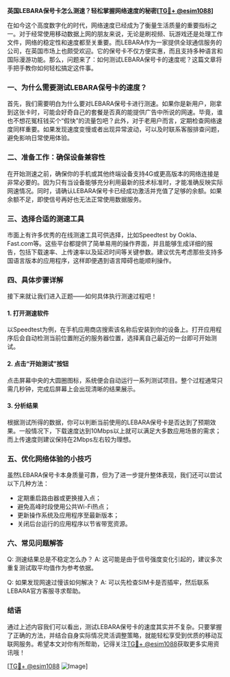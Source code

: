 **英国LEBARA保号卡怎么测速？轻松掌握网络速度的秘密[[TG💪+ @esim1088](https://t.me/s/esim1088)]**

在如今这个高度数字化的时代，网络速度已经成为了衡量生活质量的重要指标之一。对于经常使用移动数据上网的朋友来说，无论是刷视频、玩游戏还是处理工作文件，网络的稳定性和速度都至关重要。而LEBARA作为一家提供全球通信服务的公司，在英国市场上也颇受欢迎。它的保号卡不仅方便实惠，而且支持多种语言和国际漫游功能。那么，问题来了：如何测试LEBARA保号卡的速度呢？这篇文章将手把手教你如何轻松搞定这件事。

### 一、为什么需要测试LEBARA保号卡的速度？

首先，我们需要明白为什么要对LEBARA保号卡进行测速。如果你是新用户，刚拿到这张卡时，可能会好奇自己的套餐是否真的能提供广告中所说的网速。毕竟，谁也不想花冤枉钱买个“假快”的流量包吧？此外，对于老用户而言，定期检查网络速度同样重要。如果发现速度变慢或者出现异常波动，可以及时联系客服排查问题，避免影响日常使用体验。

### 二、准备工作：确保设备兼容性

在开始测速之前，确保你的手机或其他终端设备支持4G或更高版本的网络连接是非常必要的。因为只有当设备能够充分利用最新的技术标准时，才能准确反映实际网速情况。同时，请确认LEBARA保号卡已经成功激活并充值了足够的余额。如果余额不足，即使信号再好也无法正常使用数据服务。

### 三、选择合适的测速工具

市面上有许多优秀的在线测速工具可供选择，比如Speedtest by Ookla、Fast.com等。这些平台都提供了简单易用的操作界面，并且能够生成详细的报告，包括下载速率、上传速率以及延迟时间等关键参数。建议优先考虑那些支持多国语言版本的应用程序，这样即便遇到语言障碍也能顺利操作。

### 四、具体步骤详解

接下来就让我们进入正题——如何具体执行测速过程吧！

#### 1. 打开测速软件
以Speedtest为例，在手机应用商店搜索该名称后安装到你的设备上。打开应用程序后会自动检测当前位置附近的服务器位置，选择离自己最近的一台即可开始测试。

#### 2. 点击“开始测试”按钮
点击屏幕中央的大圆圈图标，系统便会自动运行一系列测试项目。整个过程通常只需几秒钟，完成后屏幕上会出现清晰的结果展示。

#### 3. 分析结果
根据测试所得的数据，你可以判断当前使用的LEBARA保号卡是否达到了预期效果。一般情况下，下载速度达到10Mbps以上就可以满足大多数应用场景的需求；而上传速度则建议保持在2Mbps左右较为理想。

### 五、优化网络体验的小技巧

虽然LEBARA保号卡本身质量可靠，但为了进一步提升整体表现，我们还可以尝试以下几种方法：
- 定期重启路由器或更换接入点；
- 避免高峰时段使用公共Wi-Fi热点；
- 更新操作系统及应用程序至最新版本；
- 关闭后台运行的应用程序以节省带宽资源。

### 六、常见问题解答

Q: 测速结果总是不稳定怎么办？
A: 这可能是由于信号强度变化引起的，建议多次重复测试取平均值作为参考依据。

Q: 如果发现网速过慢该如何解决？
A: 可以先检查SIM卡是否插牢，然后联系LEBARA官方客服寻求帮助。

### 结语

通过上述内容我们可以看出，测试LEBARA保号卡的速度其实并不复杂。只要掌握了正确的方法，并结合自身实际情况灵活调整策略，就能轻松享受到优质的移动互联网服务。希望本文对你有所帮助，记得关注[TG💪+ @esim1088](https://t.me/s/esim1088)获取更多实用资讯哦！

[[TG💪+ @esim1088](https://t.me/s/esim1088) ![Image](https://i.postimg.cc/4NQfJmqS/Snipaste-2025-05-13-00-14-12.png)]